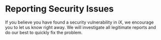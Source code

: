 <!--
SPDX-FileCopyrightText: 2024 Siemens AG

SPDX-License-Identifier: MIT
-->

# Reporting Security Issues

If you believe you have found a security vulnerability in iX, we encourage you to let us know right away. We will investigate all legitimate reports and do our best to quickly fix the problem.